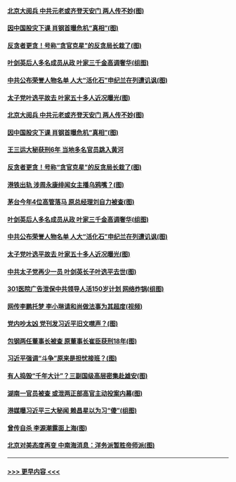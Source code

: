 #### [北京大阅兵 中共元老或齐登天安门 两人传不妙(图)](../pages/p2/907798.md?t=09191422) 
#### [因中国股灾下课 肖钢首曝危机“真相”(图)](../pages/p2/907836.md?t=09191422) 
#### [反贪者更贪！号称“贪官克星”的反贪局长栽了(图)](../pages/p2/907818.md?t=09191422) 
#### [叶剑英后人多名成员从政 叶家三千金高调奢华(组图)](../pages/p2/907704.md?t=09191422) 
#### [中共公布荣誉人物名单 人大“活化石”申纪兰在列遭讥讽(图)](../pages/p2/907716.md?t=09191422) 
#### [太子党叶选平故去 叶家五十多人近况曝光(图)](../pages/p2/907652.md?t=09191422) 
#### [北京大阅兵 中共元老或齐登天安门 两人传不妙(图)](../pages/p2/907798.md?t=09191422) 
#### [因中国股灾下课 肖钢首曝危机“真相”(图)](../pages/p2/907836.md?t=09191422) 
#### [王三运大秘获刑6年 当地多名官员跳入黄河](../pages/p2/907828.md?t=09191422) 
#### [反贪者更贪！号称“贪官克星”的反贪局长栽了(图)](../pages/p2/907818.md?t=09191422) 
#### [港铁出轨 涉周永康绯闻女主播乌鸦嘴？(图)](../pages/p2/907744.md?t=09191422) 
#### [茅台今年4位高管落马 原总经理刘自力被查(图)](../pages/p2/907727.md?t=09191422) 
#### [叶剑英后人多名成员从政 叶家三千金高调奢华(组图)](../pages/p2/907704.md?t=09191422) 
#### [中共公布荣誉人物名单 人大“活化石”申纪兰在列遭讥讽(图)](../pages/p2/907716.md?t=09191422) 
#### [太子党叶选平故去 叶家五十多人近况曝光(图)](../pages/p2/907652.md?t=09191422) 
#### [中共太子党再少一员 叶剑英长子叶选平去世(图)](../pages/p2/907645.md?t=09191422) 
#### [301医院广告泄保中共领导人活150岁计划 网络炸锅(组图)](../pages/p2/907592.md?t=09191422) 
#### [网传李鹏托梦 李小琳请和尚做法事为其超度(视频)](../pages/p2/907617.md?t=09191422) 
#### [党内吵太凶 党刊发习近平旧文噤声？(图)](../pages/p2/907603.md?t=09191422) 
#### [包钢两任董事长被查 原董事长崔臣获刑18年(图)](../pages/p2/907600.md?t=09191422) 
#### [习近平强调“斗争”原来是担忧接班？(图)](../pages/p2/907528.md?t=09191422) 
#### [有人捣毁“千年大计”？三副国级高层密集赴雄安(图)](../pages/p2/907530.md?t=09191422) 
#### [湖南一官员被查 或泄两正部高官主动投案内幕(图)](../pages/p2/907508.md?t=09191422) 
#### [港媒曝习近平三大秘闻 赖昌星以为习“傻”(组图)](../pages/p2/907483.md?t=09191422) 
#### [曾传自杀 李源潮露面上海(图)](../pages/p2/907487.md?t=09191422) 
#### [北京对美态度再变 中南海消息：洋务派暂胜帝师派(图)](../pages/p2/907478.md?t=09191422) 

----
#### [ >>> 更早内容 <<< ](../indexes/p2-earlier.md)
